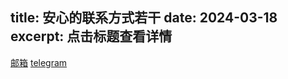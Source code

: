 title: 安心的联系方式若干
date: 2024-03-18
excerpt: 点击标题查看详情
---
[邮箱](mailto:service@anson.fun)
[telegram](https://t.me/uogkrx)